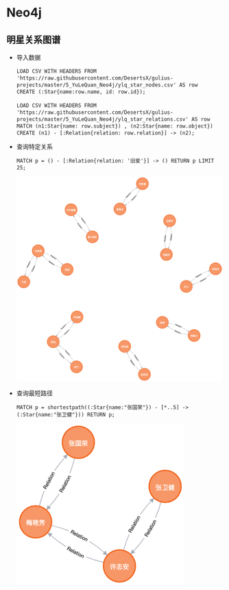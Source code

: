 # Neo4j

## 明星关系图谱

-   导入数据

    ```cypher
    LOAD CSV WITH HEADERS FROM 'https://raw.githubusercontent.com/DesertsX/gulius-projects/master/5_YuLeQuan_Neo4j/ylq_star_nodes.csv' AS row
    CREATE (:Star{name:row.name, id: row.id});

    LOAD CSV WITH HEADERS FROM 'https://raw.githubusercontent.com/DesertsX/gulius-projects/master/5_YuLeQuan_Neo4j/ylq_star_relations.csv' AS row
    MATCH (n1:Star{name: row.subject}) , (n2:Star{name: row.object})
    CREATE (n1) - [:Relation{relation: row.relation}] -> (n2);
    ```

-   查询特定关系

    ```cypher
    MATCH p = () - [:Relation{relation: '旧爱'}] -> () RETURN p LIMIT 25;
    ```

    ![](__image__/查询特定关系.png)

-   查询最短路径

    ```cypher
    MATCH p = shortestpath((:Star{name:"张国荣"}) - [*..5] -> (:Star{name:"张卫健"})) RETURN p;
    ```

    ![](__image__/查询最短路径.png)
